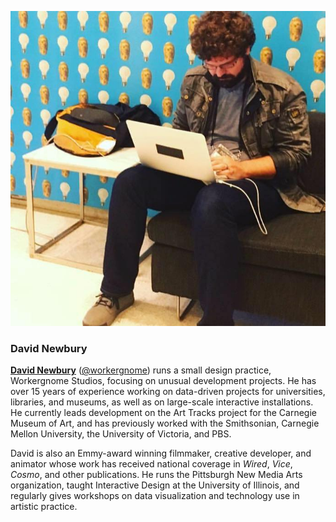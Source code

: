![alt text](images/david_newbury.jpg)

### David Newbury

[**David Newbury**](http://www.workergnome.com/) ([@workergnome](https://twitter.com/workergnome)) runs a small design practice, Workergnome Studios, focusing on unusual development projects. He has over 15 years of experience working on data-driven projects for universities, libraries, and museums, as well as on large-scale interactive installations.  He currently leads development on the Art Tracks project for the Carnegie Museum of Art, and has previously worked with the Smithsonian, Carnegie Mellon University, the University of Victoria, and PBS.  

David is also an Emmy-award winning filmmaker, creative developer, and animator whose work has received national coverage in *Wired*, *Vice*, *Cosmo*, and other publications. He runs the Pittsburgh New Media Arts organization, taught Interactive Design at the University of Illinois, and regularly gives workshops on data visualization and technology use in artistic practice.